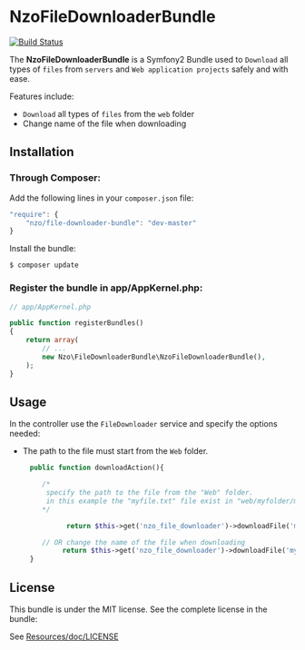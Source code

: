NzoFileDownloaderBundle
=====================

[![Build Status](https://travis-ci.org/NAYZO/NzoFileDownloaderBundle.svg?branch=master)](https://travis-ci.org/NAYZO/NzoFileDownloaderBundle)

The **NzoFileDownloaderBundle** is a Symfony2 Bundle used to ``Download`` all types of ``files`` from ``servers`` and ``Web application projects`` safely and with ease.

Features include:

- ``Download`` all types of ``files`` from the ``web`` folder
- Change name of the file when downloading


Installation
------------

### Through Composer:

Add the following lines in your `composer.json` file:

``` js
"require": {
    "nzo/file-downloader-bundle": "dev-master"
}
```
Install the bundle:

```
$ composer update
```

### Register the bundle in app/AppKernel.php:

``` php
// app/AppKernel.php

public function registerBundles()
{
    return array(
        // ...
        new Nzo\FileDownloaderBundle\NzoFileDownloaderBundle(),
    );
}
```

Usage
-----

In the controller use the ``FileDownloader`` service and specify the options needed:

- The path to the file must start from the ``Web`` folder.

```php
     public function downloadAction(){

        /*
         specify the path to the file from the "Web" folder.
         in this example the "myfile.txt" file exist in "web/myfolder/myfile.txt"
        */

              return $this->get('nzo_file_downloader')->downloadFile('myfolder/myfile.txt');

        // OR change the name of the file when downloading
             return $this->get('nzo_file_downloader')->downloadFile('myfolder/myfile.txt', 'newName.txt');
     }
```

License
-------

This bundle is under the MIT license. See the complete license in the bundle:

See [Resources/doc/LICENSE](https://github.com/NAYZO/NzoFileDownloaderBundle/blob/master/Resources/doc/LICENSE)